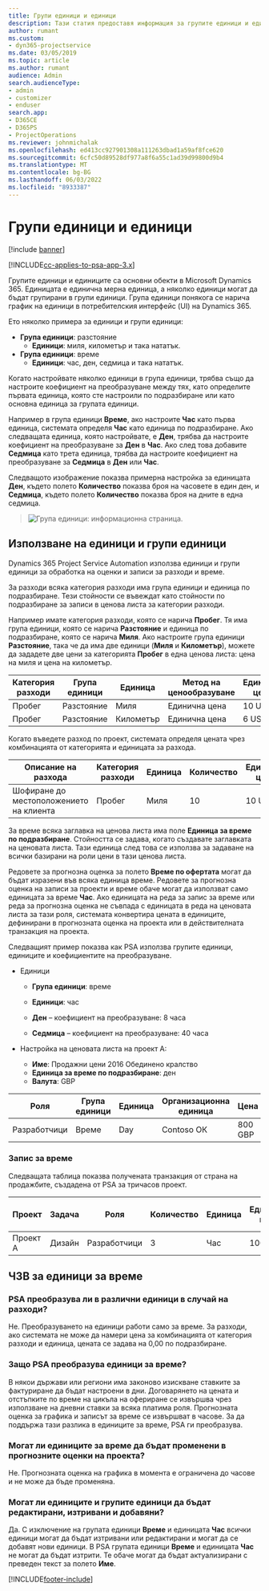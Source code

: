 ```yaml
---
title: Групи единици и единици
description: Тази статия предоставя информация за групите единици и единиците.
author: rumant
ms.custom:
- dyn365-projectservice
ms.date: 03/05/2019
ms.topic: article
ms.author: rumant
audience: Admin
search.audienceType:
- admin
- customizer
- enduser
search.app:
- D365CE
- D365PS
- ProjectOperations
ms.reviewer: johnmichalak
ms.openlocfilehash: ed413cc927901308a111263dbad1a59af8fce620
ms.sourcegitcommit: 6cfc50d89528df977a8f6a55c1ad39d99800d9b4
ms.translationtype: MT
ms.contentlocale: bg-BG
ms.lasthandoff: 06/03/2022
ms.locfileid: "8933387"
---
```

# <a name="unit-groups-and-units"></a>Групи единици и единици

[!include [banner](../includes/psa-now-project-operations.md)]

[!INCLUDE[cc-applies-to-psa-app-3.x](../includes/cc-applies-to-psa-app-3x.md)]

Групите единици и единиците са основни обекти в Microsoft Dynamics 365. Единицата е единична мерна единица, а няколко единици могат да бъдат групирани в групи единици. Група единици понякога се нарича график на единици в потребителския интерфейс (UI) на Dynamics 365. 

Ето няколко примера за единици и групи единици:
 
- **Група единици**: разстояние 
    - **Единици**: миля, километър и така нататък.
- **Група единици**: време
    - **Единици**: час, ден, седмица и така нататък. 

Когато настройвате няколко единици в група единици, трябва също да настроите коефициент на преобразуване между тях, като определите първата единица, която сте настроили по подразбиране или като основна единица за групата единици. 

Например в група единици **Време**, ако настроите **Час** като първа единица, системата определя **Час** като единица по подразбиране. Ако следващата единица, която настройвате, е **Ден**, трябва да настроите коефициент на преобразуване за **Ден** в **Час**. Ако след това добавите **Седмица** като трета единица, трябва да настроите коефициент на преобразуване за **Седмица** в **Ден** или **Час**. 

Следващото изображение показва примерна настройка за единицата **Ден**, където полето **Количество** показва броя на часовете в един ден, и **Седмица**, където полето **Количество** показва броя на дните в една седмица.

> ![Група единици: информационна страница.](media/advanced-2.png)

## <a name="using-units-and-unit-groups"></a>Използване на единици и групи единици

Dynamics 365 Project Service Automation използва единици и групи единици за обработка на оценки и записи за разходи и време. 

За разходи всяка категория разходи има група единици и единица по подразбиране. Тези стойности се въвеждат като стойности по подразбиране за записи в ценова листа за категории разходи. 

Например имате категория разходи, която се нарича **Пробег**. Тя има група единици, която се нарича **Разстояние** и единица по подразбиране, която се нарича **Миля**. Ако настроите група единици **Разстояние**, така че да има две единици (**Миля** и **Километър**), можете да зададете две цени за категорията **Пробег** в една ценова листа: цена на миля и цена на километър.

| Категория разходи  | Група единици  | Единица      | Метод на ценообразуване  | Единична цена  |
|-------------------|---------------|-----------|-------------------|-------------------|
| Пробег           | Разстояние      | Миля      | Единична цена    | 10 USD            |
| Пробег           | Разстояние      | Километър | Единична цена    |  6 USD            |

Когато въведете разход по проект, системата определя цената чрез комбинацията от категорията и единицата за разхода. 

| Описание на разхода        | Категория разходи  | Единица  | Количество  | Единична цена   |
|----------------------------|---------------------|-------|-----------|----------------|
| Шофиране до местоположението на клиента | Пробег             | Миля  | 10        | 10 USD         |

За време всяка заглавка на ценова листа има поле **Единица за време по подразбиране**. Стойността се задава, когато създавате заглавката на ценовата листа. Тази единица след това се използва за задаване на всички базирани на роли цени в тази ценова листа.

Редовете за прогнозна оценка за полето **Време по офертата** могат да бъдат изразени във всяка единица време. Редовете за прогнозна оценка на записи за проекти и време обаче могат да използват само единицата за време **Час**. Ако единицата на реда за запис за време или реда за прогнозна оценка не съвпада с единицата в реда на ценовата листа за тази роля, системата конвертира цената в единиците, дефинирани в прогнозната оценка на проекта или в действителната транзакция на проекта.

Следващият пример показва как PSA използва групите единици, единиците и коефициентите на преобразуване.
- Единици

   - **Група единици**: време 
   - **Единици**: час 
    
    - **Ден** – коефициент на преобразуване: 8 часа       
    - **Седмица** – коефициент на преобразуване: 40 часа  
        
- Настройка на ценовата листа на проект А:

    - **Име**: Продажни цени 2016 Обединено кралство 
    - **Единица за време по подразбиране**: ден 
    - **Валута**: GBP

| Роля      | Група единици | Единица | Организационна единица | Цена   |
|-----------|------------|------|---------------------|---------|
| Разработчици | Време       | Day  | Contoso ОК          | 800 GBP |

### <a name="time-entry"></a>Запис за време

Следващата таблица показва получената транзакция от страна на продажбите, създадена от PSA за тричасов проект.


| Проект   | Задача    | Роля      | Количество | Единица  | Единична цена | Сума на нефактурираните продажби |
|-----------|---------|-----------|----------|-------|------------|-----------------------|
| Проект А | Дизайн  | Разработчици | 3        | Час  | 100 GBP    | 300 GBP               |

## <a name="time-unit-faq"></a>ЧЗВ за единици за време

### <a name="does-psa-convert-to-different-units-in-the-case-of-expenses"></a>PSA преобразува ли в различни единици в случай на разходи?
Не. Преобразуването на единици работи само за време. За разходи, ако системата не може да намери цена за комбинацията от категория разходи и единица, цената се задава на 0,00 по подразбиране.

### <a name="why-does-psa-convert-time-units"></a>Защо PSA преобразува единици за време?
В някои държави или региони има законово изискване ставките за фактуриране да бъдат настроени в дни. Договарянето на цената и отстъпките по време на цикъла на офериране се извършва чрез използване на дневни ставки за всяка платима роля. Прогнозната оценка за графика и записът за време се извършват в часове. За да поддържа тази разлика в единиците за време, PSA ги преобразува.

### <a name="can-time-units-be-changed-on-project-estimates"></a>Могат ли единиците за време да бъдат променени в прогнозните оценки на проекта?
Не. Прогнозната оценка на графика в момента е ограничена до часове и не може да бъде променяна.

### <a name="can-units-and-unit-groups-be-edited-deleted-and-added"></a>Могат ли единиците и групите единици да бъдат редактирани, изтривани и добавяни?
Да. С изключение на групата единици **Време** и единицата **Час** всички единици могат да бъдат изтривани или редактирани и могат да се добавят нови единици. В PSA групата единици **Време** и единицата **Час** не могат да бъдат изтрити. Те обаче могат да бъдат актуализирани с преведен текст за полето **Име**.


[!INCLUDE[footer-include](../includes/footer-banner.md)]
